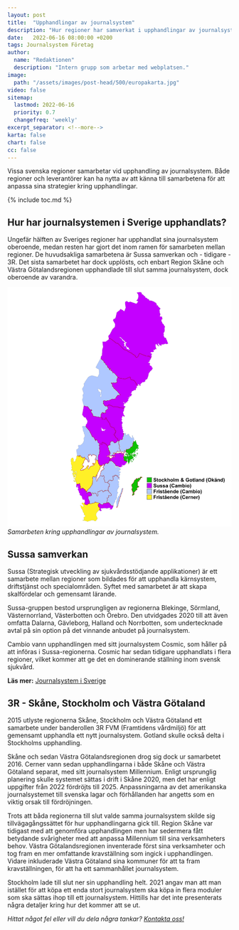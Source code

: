 ```yaml
---
layout: post
title:  "Upphandlingar av journalsystem"
description: "Hur regioner har samverkat i upphandlingar av journalsystem"
date:   2022-06-16 08:00:00 +0200
tags: Journalsystem Företag
author:
  name: "Redaktionen"
  description: "Intern grupp som arbetar med webplatsen."
image:
  path: "/assets/images/post-head/500/europakarta.jpg"
video: false
sitemap:
  lastmod: 2022-06-16
  priority: 0.7
  changefreq: 'weekly'
excerpt_separator: <!--more-->
karta: false
chart: false
cc: false
---
```


Vissa svenska regioner samarbetar vid upphandling av journalsystem. Både regioner och leverantörer kan ha nytta av att känna till samarbetena för att anpassa sina strategier kring upphandlingar.

<!--more-->

{% include toc.md %}

## Hur har journalsystemen i Sverige upphandlats?
Ungefär hälften av Sveriges regioner har upphandlat sina journalsystem oberoende, medan resten har gjort det inom ramen för samarbeten mellan regioner. De huvudsakliga samarbetena är Sussa samverkan och - tidigare - 3R. Det sista samarbetet har dock upplösts, och enbart Region Skåne och Västra Götalandsregionen upphandlade till slut samma journalsystem, dock oberoende av varandra.

![Samarbeten kring upphandlingar av journalsystem](/assets/images/post-assets/samarbeten-upphandlingar.svg "Samarbeten kring upphandlingar av journalsystem")
_Samarbeten kring upphandlingar av journalsystem._

## Sussa samverkan
Sussa (Strategisk utveckling av sjukvårdsstödjande applikationer) är ett samarbete mellan regioner som bildades för att upphandla kärnsystem, driftstjänst och specialområden. Syftet med samarbetet är att skapa skalfördelar och gemensamt lärande.

Sussa-gruppen bestod ursprungligen av regionerna Blekinge, Sörmland, Västernorrland, Västerbotten och Örebro. Den utvidgades 2020 till att även omfatta Dalarna, Gävleborg, Halland och Norrbotten, som undertecknade avtal på sin option på det vinnande anbudet på journalsystem.

Cambio vann upphandlingen med sitt journalsystem Cosmic, som håller på att införas i Sussa-regionerna. Cosmic har sedan tidigare upphandlats i flera regioner, vilket kommer att ge det en dominerande ställning inom svensk sjukvård.

**Läs mer:** [Journalsystem i Sverige](/2021/07/30/journalsystem.html)

## 3R - Skåne, Stockholm och Västra Götaland
2015 utlyste regionerna Skåne, Stockholm och Västra Götaland ett samarbete under banderollen 3R FVM (Framtidens vårdmiljö) för att gemensamt upphandla ett nytt journalsystem. Gotland skulle också delta i Stockholms upphandling.

Skåne och sedan Västra Götalandsregionen drog sig dock ur samarbetet 2016. Cerner vann sedan upphandlingarna i både Skåne och Västra Götaland separat, med sitt journalsystem Millennium. Enligt ursprunglig planering skulle systemet sättas i drift i Skåne 2020, men det har enligt uppgifter från 2022 fördröjts till 2025. Anpassningarna av det amerikanska journalsystemet till svenska lagar och förhållanden har angetts som en viktig orsak till fördröjningen.

Trots att båda regionerna till slut valde samma journalsystem skilde sig tillvägagångssättet för hur upphandlingarna gick till. Region Skåne var tidigast med att genomföra upphandlingen men har sedermera fått betydande svårigheter med att anpassa Millennium till sina verksamheters behov. Västra Götalandsregionen inventerade först sina verksamheter och tog fram en mer omfattande kravställning som ingick i upphandlingen. Vidare inkluderade Västra Götaland sina kommuner för att ta fram kravställningen, för att ha ett sammanhållet journalsystem.

Stockholm lade till slut ner sin upphandling helt. 2021 angav man att man istället för att köpa ett enda stort journalsystem ska köpa in flera moduler som ska sättas ihop till ett journalsystem. Hittills har det inte presenterats några detaljer kring hur det kommer att se ut.


_Hittat något fel eller vill du dela några tankar? [Kontakta oss!](/index.html#form-message)_